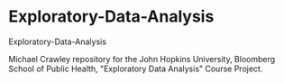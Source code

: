 # Exploratory-Data-Analysis
Exploratory-Data-Analysis

Michael Crawley repository for the John Hopkins University, Bloomberg School of Public Health, "Exploratory Data Analysis" Course Project.

